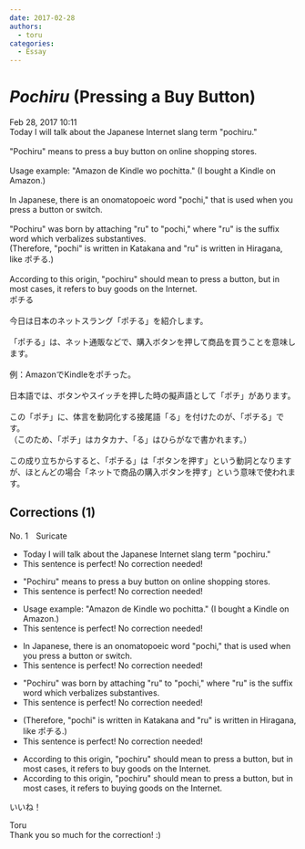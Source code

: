 ```yaml
---
date: 2017-02-28
authors:
  - toru
categories:
  - Essay
---
```


<h1 id="subject_show"><strong><em>Pochiru</strong></em> (Pressing a Buy Button)</h1>
<div class="date">Feb 28, 2017 10:11</div>
<div id="post"><div id="body_show_ori">
Today I will talk about the Japanese Internet slang term "pochiru."<br/><br/>"Pochiru" means to press a buy button on online shopping stores.<br/><br/>Usage example: "Amazon de Kindle wo pochitta." (I bought a Kindle on Amazon.)<br/><br/>In Japanese, there is an onomatopoeic word "pochi," that is used when you press a button or switch.<br/><br/>"Pochiru" was born by attaching "ru" to "pochi," where "ru" is the suffix word which verbalizes substantives.<br/>(Therefore, "pochi" is written in Katakana and "ru" is written in Hiragana, like ポチる.)<br/><br/>According to this origin, "pochiru" should mean to press a button, but in most cases, it refers to buy goods on the Internet.
</div></div>

<!-- more -->

<div id="post_ja"><div id="body_show_mo">
ポチる<br/><br/>今日は日本のネットスラング「ポチる」を紹介します。<br/><br/>「ポチる」は、ネット通販などで、購入ボタンを押して商品を買うことを意味します。<br/><br/>例：AmazonでKindleをポチった。<br/><br/>日本語では、ボタンやスイッチを押した時の擬声語として「ポチ」があります。<br/><br/>この「ポチ」に、体言を動詞化する接尾語「る」を付けたのが、「ポチる」です。<br/>（このため、「ポチ」はカタカナ、「る」はひらがなで書かれます。）<br/><br/>この成り立ちからすると、「ポチる」は「ボタンを押す」という動詞となりますが、ほとんどの場合「ネットで商品の購入ボタンを押す」という意味で使われます。
</div></div>

## Corrections (1)
<div id="block"><div class="first_name"> No. 1　<span class="just_name">Suricate</span></div><div id="block2">
<ul class="correction_field">
<li class="incorrect">Today I will talk about the Japanese Internet slang term "pochiru."</li>
<li class="corrected perfect">This sentence is perfect! No correction needed!</li>
</ul>
<ul class="correction_field">
<li class="incorrect">"Pochiru" means to press a buy button on online shopping stores.</li>
<li class="corrected perfect">This sentence is perfect! No correction needed!</li>
</ul>
<ul class="correction_field">
<li class="incorrect">Usage example: "Amazon de Kindle wo pochitta." (I bought a Kindle on Amazon.)</li>
<li class="corrected perfect">This sentence is perfect! No correction needed!</li>
</ul>
<ul class="correction_field">
<li class="incorrect">In Japanese, there is an onomatopoeic word "pochi," that is used when you press a button or switch.</li>
<li class="corrected perfect">This sentence is perfect! No correction needed!</li>
</ul>
<ul class="correction_field">
<li class="incorrect">"Pochiru" was born by attaching "ru" to "pochi," where "ru" is the suffix word which verbalizes substantives.</li>
<li class="corrected perfect">This sentence is perfect! No correction needed!</li>
</ul>
<ul class="correction_field">
<li class="incorrect">(Therefore, "pochi" is written in Katakana and "ru" is written in Hiragana, like ポチる.)</li>
<li class="corrected perfect">This sentence is perfect! No correction needed!</li>
</ul>
<ul class="correction_field">
<li class="incorrect">According to this origin, "pochiru" should mean to press a button, but in most cases, it refers to buy goods on the Internet.</li>
<li class="corrected correct">
According to this origin, "pochiru" should mean to press a button, but in most cases, it refers to buy<span class="f_red">ing</span> goods on the Internet.
</li>
</ul>
<p class="comment_small">
 いいね！
</p>

</div><div class="name"><span class="just_name">Toru</span><br>
Thank you so much for the correction! :)
</div>
</div>
